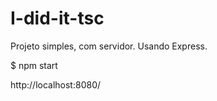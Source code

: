 # I-did-it-tsc

Projeto simples, com servidor.
Usando Express.



$ npm start


http://localhost:8080/
